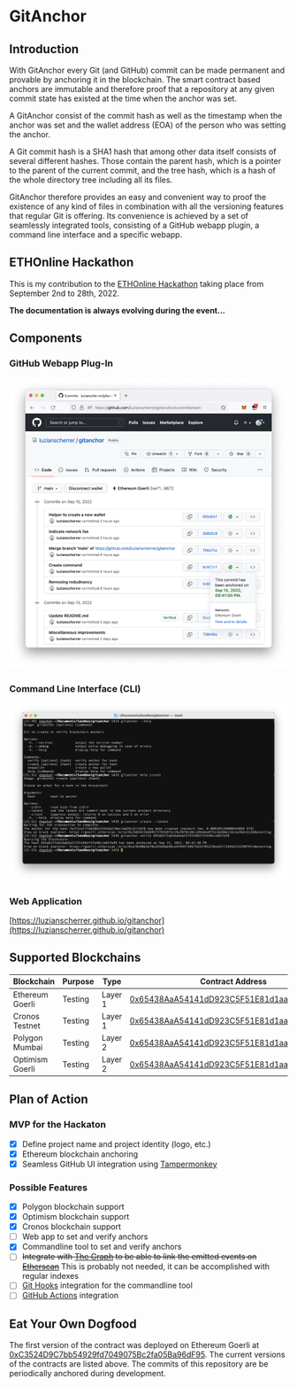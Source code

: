 # GitAnchor

## Introduction

With GitAnchor every Git (and GitHub) commit can be made permanent and provable by anchoring it in the blockchain. The smart contract based anchors are immutable and therefore proof that a repository at any given commit state has existed at the time when the anchor was set.

A GitAnchor consist of the commit hash as well as the timestamp when the anchor was set and the wallet address (EOA) of the person who was setting the anchor.

A Git commit hash is a SHA1 hash that among other data itself consists of several different hashes. Those contain the parent hash, which is a pointer to the parent of the current commit, and the tree hash, which is a hash of the whole directory tree including all its files. 

GitAnchor therefore provides an easy and convenient way to proof the existence of any kind of files in combination with all the versioning features that regular Git is offering. Its convenience is achieved by a set of seamlessly integrated tools, consisting of a GitHub webapp plugin, a command line interface and a specific webapp.

## ETHOnline Hackathon

This is my contribution to the [ETHOnline Hackathon](https://online.ethglobal.com) taking place from September 2nd to 28th, 2022. 

**The documentation is always evolving during the event...**

## Components

### GitHub Webapp Plug-In

![Screenshot of the Github Plug-In](/assets/screenshots/github-plugin.png?raw=true "Github plug-in connected to Ethereum Goerli")

### Command Line Interface (CLI)

![Screenshot of the CLI](/assets/screenshots/cli.png?raw=true "Screenshot of the CLI showing various operations")

### Web Application

[https://luzianscherrer.github.io/gitanchor](https://luzianscherrer.github.io/gitanchor)

## Supported Blockchains

| Blockchain | Purpose | Type | Contract Address |
|-|-|-|-|
| Ethereum Goerli | Testing | Layer 1 | [0x65438AaA54141dD923C5F51E81d1aaD11daF3558](https://goerli.etherscan.io/address/0x65438AaA54141dD923C5F51E81d1aaD11daF3558#code)
| Cronos Testnet | Testing | Layer 1 | [0x65438AaA54141dD923C5F51E81d1aaD11daF3558](https://testnet.cronoscan.com/address/0x65438AaA54141dD923C5F51E81d1aaD11daF3558#code)
| Polygon Mumbai | Testing | Layer 2 | [0x65438AaA54141dD923C5F51E81d1aaD11daF3558](https://mumbai.polygonscan.com/address/0x65438AaA54141dD923C5F51E81d1aaD11daF3558#code)
| Optimism Goerli | Testing | Layer 2 | [0x65438AaA54141dD923C5F51E81d1aaD11daF3558](https://goerli-optimism.etherscan.io/address/0x65438AaA54141dD923C5F51E81d1aaD11daF3558#code)

## Plan of Action

### MVP for the Hackaton

- [x] Define project name and project identity (logo, etc.)
- [x] Ethereum blockchain anchoring
- [x] Seamless GitHub UI integration using [Tampermonkey](https://www.tampermonkey.net)

### Possible Features

- [x] Polygon blockchain support
- [x] Optimism blockchain support
- [x] Cronos blockchain support
- [ ] Web app to set and verify anchors
- [x] Commandline tool to set and verify anchors
- [ ] ~~Integrate with [The Graph](https://thegraph.com/) to be able to link the emitted events on [Etherscan](https://etherscan.io)~~ This is probably not needed, it can be accomplished with regular indexes
- [ ] [Git Hooks](https://git-scm.com/book/en/v2/Customizing-Git-Git-Hooks) integration for the commandline tool
- [ ] [GitHub Actions](https://github.com/features/actions) integration

## Eat Your Own Dogfood

The first version of the contract was deployed on Ethereum Goerli at [0xC3524D9C7bb54929fd7049075Bc2fa05Ba96dF95](https://goerli.etherscan.io/address/0xC3524D9C7bb54929fd7049075Bc2fa05Ba96dF95). The current versions of the contracts are listed above. The commits of this repository are be periodically anchored during development.
